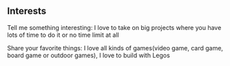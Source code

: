 ## Interests
<p>Tell me something interesting: I love to take on big projects where you have lots of time to do it or no time limit at all</p>
<p>Share your favorite things: I love all kinds of games(video game, card game, board game or outdoor games), I love to build with Legos</p>
